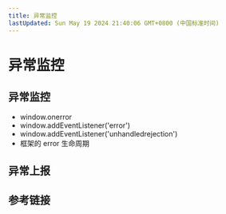 ```yaml
---
title: 异常监控
lastUpdated: Sun May 19 2024 21:40:06 GMT+0800 (中国标准时间)
---
```


# 异常监控

## 异常监控

- window.onerror
- window.addEventListener('error')
- window.addEventListener('unhandledrejection')
- 框架的 error 生命周期

## 异常上报

## 参考链接
